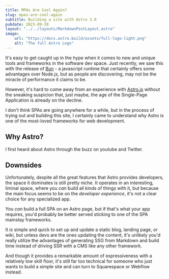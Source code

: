 ```yaml
---
title: MPAs Are Cool Again?
slug: mpas-are-cool-again
subtitle: Building a site with Astro 3.0
pubdate: 2023-09-28
layout: "../../layouts/MarkdownPostLayout.astro"
image:
    url: "https://docs.astro.build/assets/full-logo-light.png"
    alt: "The full Astro Logo"
---
```


It's easy to get caught up in the hype when it comes to new and unique tools and frameworks in the software dev space. Just recently, we saw this with the release of [Bun](https://bun.sh/) - a javascript runtime that certainly offers some advantages over Node.js, but as people are discovering, may not be the miracle of performance it claims to be.

However, it's hard to come away from an experience with [Astro.js](http://astro.build) without the sneaking suspicion that, just maybe, the age of the Single-Page Application is already on the decline.

I don't think SPAs are going anywhere for a while, but in the process of trying out and building this site, I certainly came to understand why Astro is one of the most-loved frameworks for web development.

## Why Astro?

I first heard about Astro through the buzz on youtube and Twitter.

## Downsides

Unfortunately, despite all the great features that Astro provides developers, the space it dominates is still pretty niche. It operates in an interesting, liminal space, where you _can_ build all kinds of things with it, but because the main focus seems to be on the _developer experience_, it's not a clear choice for any specialized app.

You _can_ build a full SPA on an Astro page, but if that's what your app requires, you'd probably be better served sticking to one of the SPA mainstay frameworks.

It _is_ simple and quick to set up and update a static blog, landing page, or wiki, but unless devs are the ones updating the content, it's unlikely you'd really utilize the advantages of generating SSG from Markdown and build time instead of driving SSR with a CMS like any other framework.

And though it provides a remarkable amount of expressiveness with a relatively low skill floor, it's still far too technical for someone who just wants to build a simple site and can turn to Squarespace or Webflow instead.
